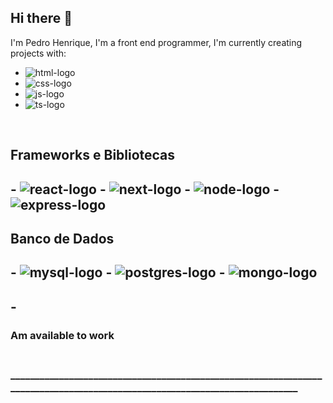 ## Hi there 👋

I'm Pedro Henrique, I'm a front end programmer, I'm currently creating projects with:
<br/>
- <img src="https://img.shields.io/badge/HTML5-E34F26?style=for-the-badge&logo=html5&logoColor=white" alt="html-logo" />
- <img src="https://img.shields.io/badge/CSS3-1572B6?style=for-the-badge&logo=css3&logoColor=white" alt="css-logo" />
- <img src="https://img.shields.io/badge/JavaScript-F7DF1E?style=for-the-badge&logo=javascript&logoColor=black" alt="js-logo" />
- <img src="https://img.shields.io/badge/TypeScript-3178C6?style=for-the-badge&logo=typescript&logoColor=white" alt="ts-logo" />
<br>

<h2>Frameworks e Bibliotecas<h2>
- <img src="https://img.shields.io/badge/React-61DAFB?style=for-the-badge&logo=react&logoColor=black" alt="react-logo" />
- <img src="https://img.shields.io/badge/Next.js-000000?style=for-the-badge&logo=next.js&logoColor=white" alt="next-logo" />
- <img src="https://img.shields.io/badge/Node.js-339933?style=for-the-badge&logo=nodedotjs&logoColor=white" alt="node-logo" />
- <img src="https://img.shields.io/badge/Express.js-000000?style=for-the-badge&logo=express&logoColor=white" alt="express-logo" />

<h2>Banco de Dados<h2>
- <img src="https://img.shields.io/badge/MySQL-00758F?style=for-the-badge&logo=mysql&logoColor=white" alt="mysql-logo" />
- <img src="https://img.shields.io/badge/PostgreSQL-4169E1?style=for-the-badge&logo=postgresql&logoColor=white" alt="postgres-logo" />
- <img src="https://img.shields.io/badge/MongoDB-47A248?style=for-the-badge&logo=mongodb&logoColor=white" alt="mongo-logo" />

<h2> <!-- Versionamento e Deploy --><h2>
- <h3>Am available to work <h3>

<br>
___________________________________________________________________________________________________________________________
